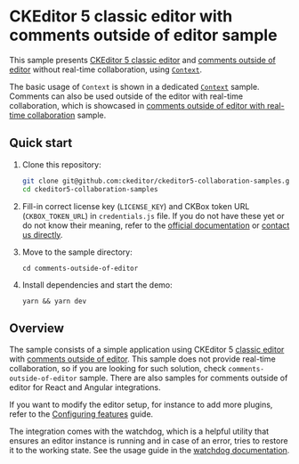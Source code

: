 # CKEditor 5 classic editor with comments outside of editor sample

This sample presents [CKEditor 5 classic editor](https://ckeditor.com/docs/ckeditor5/latest/builds/guides/overview.html#classic-editor) and [comments outside of editor](https://ckeditor.com/docs/ckeditor5/latest/features/collaboration/comments/comments-outside-editor.html) without real-time collaboration, using [`Context`](https://ckeditor.com/docs/ckeditor5/latest/api/module_core_context-Context.html).

The basic usage of `Context` is shown in a dedicated [`Context`](../real-time-collaboration-with-context/) sample. Comments can also be used outside of the editor with real-time collaboration, which is showcased in [comments outside of editor with real-time collaboration](../real-time-collaboration-comments-outside-of-editor/) sample.

## Quick start

1. Clone this repository:

   ```bash
   git clone git@github.com:ckeditor/ckeditor5-collaboration-samples.git
   cd ckeditor5-collaboration-samples
   ```

2. Fill-in correct license key (`LICENSE_KEY`) and CKBox token URL (`CKBOX_TOKEN_URL`) in `credentials.js` file. If you do not have these yet or do not know their meaning, refer to the [official documentation](https://ckeditor.com/docs/trial/latest/guides/real-time/quick-start.html) or [contact us directly](https://ckeditor.com/contact/). 

3. Move to the sample directory:

   ```shell
   cd comments-outside-of-editor
   ```
   
4. Install dependencies and start the demo:

   ```shell
   yarn && yarn dev
   ```

## Overview

The sample consists of a simple application using CKEditor 5 [classic editor](https://ckeditor.com/docs/ckeditor5/latest/builds/guides/overview.html#classic-editor) with [comments outside of editor](https://ckeditor.com/docs/ckeditor5/latest/features/collaboration/comments/comments-outside-editor.html). This sample does not provide real-time collaboration, so if you are looking for such solution, check `comments-outside-of-editor` sample. There are also samples for comments outside of editor for React and Angular integrations.

If you want to modify the editor setup, for instance to add more plugins, refer to the [Configuring features](https://ckeditor.com/docs/ckeditor5/latest/getting-started/setup/configuration.html) guide.

The integration comes with the watchdog, which is a helpful utility that ensures an editor instance is running and in case of an error, tries to restore it to the working state. See the usage guide in the [watchdog documentation](https://ckeditor.com/docs/ckeditor5/latest/features/watchdog.html).
